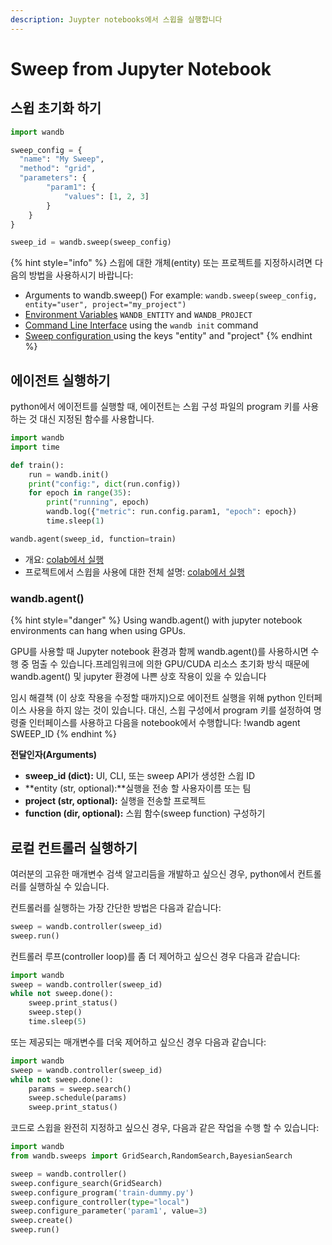 ```yaml
---
description: Juypter notebooks에서 스윕을 실행합니다
---
```


# Sweep from Jupyter Notebook

##  **스윕 초기화 하기**

```python
import wandb

sweep_config = {
  "name": "My Sweep",
  "method": "grid",
  "parameters": {
        "param1": {
            "values": [1, 2, 3]
        }
    }
}

sweep_id = wandb.sweep(sweep_config)
```

{% hint style="info" %}
스윕에 대한 개체\(entity\) 또는 프로젝트를 지정하시려면 다음의 방법을 사용하시기 바랍니다:

* Arguments to wandb.sweep\(\) For example: `wandb.sweep(sweep_config, entity="user", project="my_project")`
* [Environment Variables](../library/environment-variables.md) `WANDB_ENTITY` and `WANDB_PROJECT`
* [Command Line Interface](../library/cli.md) using the `wandb init` command
* [Sweep configuration ](configuration.md)using the keys "entity" and "project"
{% endhint %}

##  **에이전트 실행하기**

python에서 에이전트를 실행할 때, 에이전트는 스윕 구성 파일의 program 키를 사용하는 것 대신 지정된 함수를 사용합니다.

```python
import wandb
import time

def train():
    run = wandb.init()
    print("config:", dict(run.config))
    for epoch in range(35):
        print("running", epoch)
        wandb.log({"metric": run.config.param1, "epoch": epoch})
        time.sleep(1)

wandb.agent(sweep_id, function=train)
```

* 개요: [colab에서 실행](https://github.com/wandb/examples/blob/master/examples/wandb-sweeps/sweeps-python/notebook.ipynb)
* 프로젝트에서 스윕을 사용에 대한 전체 설명: [colab에서 실행](https://colab.research.google.com/drive/181GCGp36_75C2zm7WLxr9U2QjMXXoibt)

### wandb.agent\(\)

{% hint style="danger" %}
Using wandb.agent\(\) with jupyter notebook environments can hang when using GPUs.

GPU를 사용할 때 Jupyter notebook 환경과 함께 wandb.agent\(\)를 사용하시면 수행 중 멈출 수 있습니다.프레임워크에 의한 GPU/CUDA 리소스 초기화 방식 때문에 wandb.agent\(\) 및 jupyter 환경에 나쁜 상호 작용이 있을 수 있습니다

임시 해결책 \(이 상호 작용을 수정할 때까지\)으로 에이전트 실행을 위해 python 인터페이스 사용을 하지 않는 것이 있습니다. 대신, 스윕 구성에서 program 키를 설정하여 명령줄 인터페이스를 사용하고 다음을 notebook에서 수행합니다: !wandb agent SWEEP\_ID
{% endhint %}

 **전달인자\(Arguments\)**

* **sweep\_id \(dict\):** UI, CLI, 또는 sweep API가 생성한 스윕 ID
* **entity \(str, optional\):**실행을 전송 할 사용자이름 또는 팀
* **project \(str, optional\):** 실행을 전송할 프로젝트
* **function \(dir, optional\):** 스윕 함수\(sweep function\) 구성하기

##  **로컬 컨트롤러 실행하기**

여러분의 고유한 매개변수 검색 알고리듬을 개발하고 싶으신 경우, python에서 컨트롤러를 실행하실 수 있습니다.

컨트롤러를 실행하는 가장 간단한 방법은 다음과 같습니다:

```python
sweep = wandb.controller(sweep_id)
sweep.run()
```

컨트롤러 루프\(controller loop\)를 좀 더 제어하고 싶으신 경우 다음과 같습니다:

```python
import wandb
sweep = wandb.controller(sweep_id)
while not sweep.done():
    sweep.print_status()
    sweep.step()
    time.sleep(5)
```

또는 제공되는 매개변수를 더욱 제어하고 싶으신 경우 다음과 같습니다:

```python
import wandb
sweep = wandb.controller(sweep_id)
while not sweep.done():
    params = sweep.search()
    sweep.schedule(params)
    sweep.print_status()
```

코드로 스윕을 완전히 지정하고 싶으신 경우, 다음과 같은 작업을 수행 할 수 있습니다:

```python
import wandb
from wandb.sweeps import GridSearch,RandomSearch,BayesianSearch

sweep = wandb.controller()
sweep.configure_search(GridSearch)
sweep.configure_program('train-dummy.py')
sweep.configure_controller(type="local")
sweep.configure_parameter('param1', value=3)
sweep.create()
sweep.run()
```


